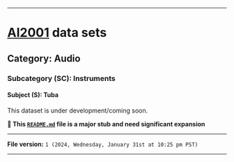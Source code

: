 
***

# [AI2001](https://github.com/seanpm2001/AI2001/) data sets

## Category: Audio

### Subcategory (SC): Instruments

#### Subject (S): Tuba

This dataset is under development/coming soon.

**🌱️ This [`README.md`](/README.md) file is a major stub and need significant expansion**

***

**File version:** `1 (2024, Wednesday, January 31st at 10:25 pm PST)`

***
